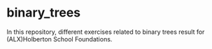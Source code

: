 # binary_trees
In this repository, different exercises related to binary trees result  for (ALX)Holberton School Foundations.

